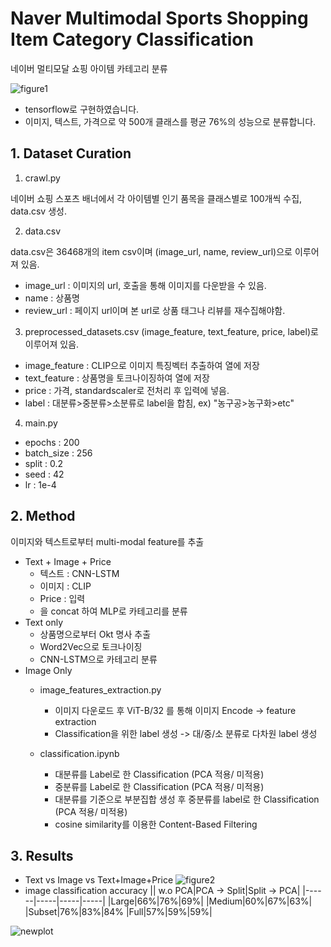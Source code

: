 # Naver Multimodal Sports Shopping Item Category Classification
네이버 멀티모달 쇼핑 아이템 카테고리 분류 

![figure1](https://github.com/bitamin-6th/nms-content-filter/blob/main/model.png)

- tensorflow로 구현하였습니다. 
- 이미지, 텍스트, 가격으로 약 500개 클래스를 평균 76%의 성능으로 분류합니다.

## 1. Dataset Curation
1. crawl.py

네이버 쇼핑 스포츠 배너에서 각 아이템별 인기 품목을 클래스별로 100개씩 수집, data.csv 생성.

2. data.csv

data.csv은 36468개의 item csv이며 (image_url, name, review_url)으로 이루어져 있음.

- image_url : 이미지의 url, 호출을 통해 이미지를 다운받을 수 있음.
- name : 상품명
- review_url : 페이지 url이며 본 url로 상품 태그나 리뷰를 재수집해야함. 

3. preprocessed_datasets.csv
(image_feature, text_feature, price, label)로 이루어져 있음. 
- image_feature : CLIP으로 이미지 특징벡터 추출하여 열에 저장
- text_feature : 상품명을 토크나이징하여 열에 저장
- price : 가격, standardscaler로 전처리 후 입력에 넣음. 
- label : 대분류>중분류>소분류로 label을 합침, ex) "농구공>농구화>etc"

4. main.py
- epochs : 200
- batch_size : 256
- split : 0.2
- seed : 42
- lr : 1e-4



## 2. Method
이미지와 텍스트로부터 multi-modal feature를 추출
- Text + Image + Price
  - 텍스트 : CNN-LSTM
  - 이미지 : CLIP
  - Price : 입력
  - 을 concat 하여 MLP로 카테고리를 분류
- Text only
  - 상품명으로부터 Okt 명사 추출
  - Word2Vec으로 토크나이징
  - CNN-LSTM으로 카테고리 분류 
- Image Only
  - image_features_extraction.py 
    - 이미지 다운로드 후 ViT-B/32 를 통해 이미지 Encode -> feature extraction
    - Classification을 위한 label 생성 -> 대/중/소 분류로 다차원 label 생성

  - classification.ipynb
    - 대분류를 Label로 한 Classification (PCA 적용/ 미적용)
    - 중분류를 Label로 한 Classification (PCA 적용/ 미적용)
    - 대분류를 기준으로 부분집합 생성 후 중분류를 label로 한 Classification (PCA 적용/ 미적용)
    - cosine similarity를 이용한 Content-Based Filtering

  
## 3. Results
  
- Text vs Image vs Text+Image+Price
![figure2](https://github.com/bitamin-6th/nms-content-filter/blob/main/result.png)
- image classification accuracy
|\| w.o PCA|PCA -> Split|Split -> PCA|
|------|-----|-----|-----|
|Large|66%|76%|69%|
|Medium|60%|67%|63%|
|Subset|76%|83%|84%
|Full|57%|59%|59%|



![newplot](https://user-images.githubusercontent.com/77579408/127608528-38a775ca-d015-419a-9d83-8b0c9d3e8cf5.png)

